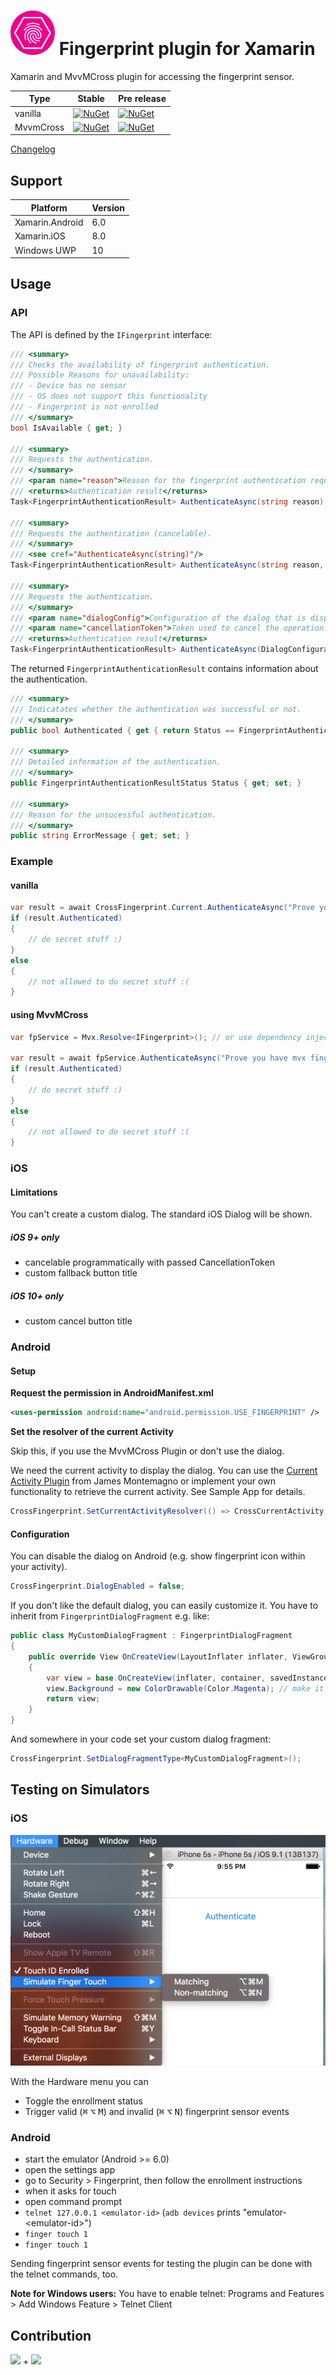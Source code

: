 # <img src="doc/xamarin_fingerprint.png" width="71" height="71"/> Fingerprint plugin for Xamarin 

Xamarin and MvvMCross plugin for accessing the fingerprint sensor.

| Type  | Stable | Pre release |
| ------------- | ----------- | ----------- |
| vanilla | [![NuGet](https://img.shields.io/nuget/v/Plugin.Fingerprint.svg?label=NuGet)](https://www.nuget.org/packages/Plugin.Fingerprint/) | [![NuGet](https://img.shields.io/nuget/vpre/Plugin.Fingerprint.svg?label=NuGet)](https://www.nuget.org/packages/Plugin.Fingerprint/) |
| MvvmCross | [![NuGet](https://img.shields.io/nuget/v/MvvmCross.Plugins.Fingerprint.svg?label=NuGet)](https://www.nuget.org/packages/MvvmCross.Plugins.Fingerprint/) | [![NuGet](https://img.shields.io/nuget/vpre/MvvmCross.Plugins.Fingerprint.svg?label=NuGet)](https://www.nuget.org/packages/MvvmCross.Plugins.Fingerprint/) |

[Changelog](doc/changelog.md)

## Support

| Platform  | Version |
| ------------- | ----------- |
| Xamarin.Android | 6.0 |
| Xamarin.iOS     | 8.0 |
| Windows UWP     | 10  |

## Usage
### API
The API is defined by the ```IFingerprint``` interface:

```csharp
/// <summary>
/// Checks the availability of fingerprint authentication.
/// Possible Reasons for unavailability:
/// - Device has no sensor
/// - OS does not support this functionality
/// - Fingerprint is not enrolled
/// </summary>
bool IsAvailable { get; }

/// <summary>
/// Requests the authentication.
/// </summary>
/// <param name="reason">Reason for the fingerprint authentication request. Displayed to the user.</param>
/// <returns>Authentication result</returns>
Task<FingerprintAuthenticationResult> AuthenticateAsync(string reason);

/// <summary>
/// Requests the authentication (cancelable).
/// </summary>
/// <see cref="AuthenticateAsync(string)"/>
Task<FingerprintAuthenticationResult> AuthenticateAsync(string reason, CancellationToken cancellationToken);

/// <summary>
/// Requests the authentication.
/// </summary>
/// <param name="dialogConfig">Configuration of the dialog that is displayed to the user.</param>
/// <param name="cancellationToken">Token used to cancel the operation.</param>
/// <returns>Authentication result</returns>
Task<FingerprintAuthenticationResult> AuthenticateAsync(DialogConfiguration dialogConfig, CancellationToken cancellationToken = default(CancellationToken));
```

The returned ```FingerprintAuthenticationResult``` contains information about the authentication.
```csharp
/// <summary>
/// Indicatates whether the authentication was successful or not.
/// </summary>
public bool Authenticated { get { return Status == FingerprintAuthenticationResultStatus.Succeeded; } }

/// <summary>
/// Detailed information of the authentication.
/// </summary>
public FingerprintAuthenticationResultStatus Status { get; set; }

/// <summary>
/// Reason for the unsucessful authentication.
/// </summary>
public string ErrorMessage { get; set; }

```

### Example
#### vanilla
```csharp
var result = await CrossFingerprint.Current.AuthenticateAsync("Prove you have fingers!");
if (result.Authenticated)
{
    // do secret stuff :)
}
else
{
    // not allowed to do secret stuff :(
}
```

#### using MvvMCross
```csharp
var fpService = Mvx.Resolve<IFingerprint>(); // or use dependency injection and inject IFingerprint

var result = await fpService.AuthenticateAsync("Prove you have mvx fingers!");
if (result.Authenticated)
{
    // do secret stuff :)
}
else
{
    // not allowed to do secret stuff :(
}
```

### iOS
#### Limitations

You can't create a custom dialog. The standard iOS Dialog will be shown.

##### iOS 9+ only
- cancelable programmatically with passed CancellationToken
- custom fallback button title

##### iOS 10+ only
- custom cancel button title

### Android
#### Setup
**Request the permission in AndroidManifest.xml**
```xml
<uses-permission android:name="android.permission.USE_FINGERPRINT" />
```
**Set the resolver of the current Activity**

Skip this, if you use the MvvMCross Plugin or don't use the dialog.

We need the current activity to display the dialog. You can use the [Current Activity Plugin](https://github.com/jamesmontemagno/Xamarin.Plugins/tree/master/CurrentActivity) from James Montemagno or implement your own functionality to retrieve the current activity. See Sample App for details.
```csharp
CrossFingerprint.SetCurrentActivityResolver(() => CrossCurrentActivity.Current.Activity);
```
#### Configuration
You can disable the dialog on Android (e.g. show fingerprint icon within your activity).
```csharp
CrossFingerprint.DialogEnabled = false;
```

If you don't like the default dialog, you can easily customize it. You have to inherit from `FingerprintDialogFragment` e.g. like:
```csharp
public class MyCustomDialogFragment : FingerprintDialogFragment
{
    public override View OnCreateView(LayoutInflater inflater, ViewGroup container, Bundle savedInstanceState)
    {
        var view = base.OnCreateView(inflater, container, savedInstanceState);
        view.Background = new ColorDrawable(Color.Magenta); // make it fancyyyy :D
        return view;
    }
}
```

And somewhere in your code set your custom dialog fragment:
```csharp
CrossFingerprint.SetDialogFragmentType<MyCustomDialogFragment>();
```

## Testing on Simulators
### iOS
![Controlling the sensor on the iOS Simulator](doc/ios_simulator.png "Controlling the sensor on the iOS Simulator")

With the Hardware menu you can
* Toggle the enrollment status
* Trigger valid (<kbd>⌘</kbd> <kbd>⌥</kbd> <kbd>M</kbd>) and invalid (<kbd>⌘</kbd> <kbd>⌥</kbd> <kbd>N</kbd>) fingerprint sensor events

### Android
* start the emulator (Android >= 6.0)
* open the settings app
* go to Security > Fingerprint, then follow the enrollment instructions
* when it asks for touch
 * open command prompt
 * `telnet 127.0.0.1 <emulator-id>` (`adb devices` prints "emulator-&lt;emulator-id&gt;")
 * `finger touch 1`
 * `finger touch 1`

Sending fingerprint sensor events for testing the plugin can be done with the telnet commands, too.

**Note for Windows users:**
You have to enable telnet: Programs and Features > Add Windows Feature > Telnet Client

## Contribution
<img src="http://i.imgur.com/WFBeQuG.png" /> + <img src="http://i.imgur.com/P4Ay9tm.png" />

